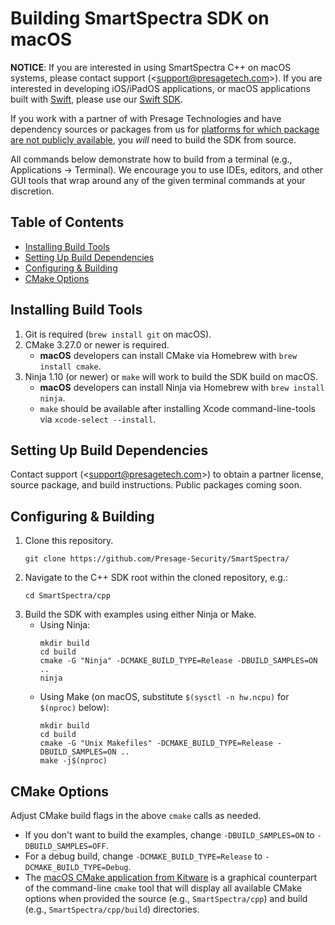 # Building SmartSpectra SDK on macOS 

**NOTICE**: If you are interested in using SmartSpectra C++ on macOS systems, please contact support (<[support@presagetech.com](mailto:support@presagetech.com)>). If you are interested in developing iOS/iPadOS applications, or macOS applications built with [Swift](https://www.swift.org/), please use our [Swift SDK](../../swift/README.md).

If you work with a partner of with Presage Technologies and have dependency sources or packages from us for [platforms for which package are not publicly available](../README.md#supported-systems--architectures), you _will_ need to build the SDK from source.

All commands below demonstrate how to build from a terminal (e.g., Applications → Terminal). We encourage you to use IDEs, editors, and other GUI tools that wrap around any of the given terminal commands at your discretion.

## Table of Contents
- [Installing Build Tools](#installing-build-tools)
- [Setting Up Build Dependencies](#setting-up-build-dependencies)
- [Configuring & Building](#configuring--building)
- [CMake Options](#cmake-options)

## Installing Build Tools
1. Git is required (`brew install git` on macOS).
2. CMake 3.27.0 or newer is required.
    - **macOS** developers can install CMake via Homebrew with `brew install cmake`.
3. Ninja 1.10 (or newer) or `make` will work to build the SDK build on macOS.
   -  **macOS** developers can install Ninja via Homebrew with `brew install ninja`. 
   - `make` should be available after installing Xcode command-line-tools via `xcode-select --install`.

## Setting Up Build Dependencies

Contact support (<[support@presagetech.com](mailto:support@presagetech.com)>) to obtain a partner license, source package, and build instructions. Public packages coming soon.

## Configuring & Building
1. Clone this repository.
    ```shell
    git clone https://github.com/Presage-Security/SmartSpectra/
     ```
2. Navigate to the C++ SDK root within the cloned repository, e.g.:
    ```sheel
    cd SmartSpectra/cpp
    ```
3. Build the SDK with examples using either Ninja or Make.
   - Using Ninja:
       ```shell
       mkdir build
       cd build
       cmake -G "Ninja" -DCMAKE_BUILD_TYPE=Release -DBUILD_SAMPLES=ON ..
       ninja
       ```
   - Using Make (on macOS, substitute `$(sysctl -n hw.ncpu)` for `$(nproc)` below):
       ```shell
       mkdir build
       cd build
       cmake -G "Unix Makefiles" -DCMAKE_BUILD_TYPE=Release -DBUILD_SAMPLES=ON ..
       make -j$(nproc)
       ```
## CMake Options

Adjust CMake build flags in the above `cmake` calls as needed.
- If you don't want to build the examples, change `-DBUILD_SAMPLES=ON` to `-DBUILD_SAMPLES=OFF`.
- For a debug build, change `-DCMAKE_BUILD_TYPE=Release` to `-DCMAKE_BUILD_TYPE=Debug`.
- The [macOS CMake application from Kitware](https://cmake.org/download/) is a graphical counterpart of the command-line `cmake` tool that will display all available CMake options when provided the source (e.g., `SmartSpectra/cpp`) and build (e.g., `SmartSpectra/cpp/build`) directories.
